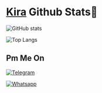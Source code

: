 # [Kira](https://github.com/L0rdK1r422) Github Stats👾 
![GitHub stats](https://github-readme-stats.vercel.app/api?username=L0rdK1r422&show_icons=true&theme=blueberry)

![Top Langs](https://github-readme-stats.vercel.app/api/top-langs/?username=L0rdK1r422&layout=compact&theme=blueberry)

## Pm Me On
<p align="center"> 


<a href="https://t.me/zedkid69"><img title="Telegram" src="https://img.shields.io/badge/-Telegram-blue"></a>

<a href="https://wa.me/+77073503089"><img title="Whatsapp" src="https://img.shields.io/badge/-Whatsapp-Green"></a>

</p>
